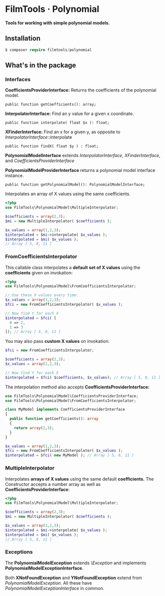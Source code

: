 # FilmTools · Polynomial

**Tools for working with simple polynomial models.**



## Installation 

```php
$ composer require filmtools/polynomial
```



## What's in the package

### Interfaces

**CoefficientsProviderInterface:** 
Returns the coefficients of the polynomial model.

    public function getCoefficients(): array;
**InterpolatorInterface:** 
Find an y value for a given x coordinate.

    public function interpolate( float $x ): float;
**XFinderInterface:** 
Find an x for a given y, as opposite to *InterpolatorInterface*::interpolate

```php+HTML
public function findX( float $y ) : float;
```

**PolynomialModelInterface** 
extends *InterpolatorInterface,* *XFinderInterface*, and *CoefficientsProviderInterface*

**PolynomialModelProviderInterface** 
returns a polynomial model interface instance.

    public function getPolynomialModel(): PolynomialModelInterface;


Interpolates an array of X values using the same coefficients.

```php
<?php
use FilmTools\PolynomialModel\MultipleInterpolator;

$coefficients = array(2,3);
$mi = new MultipleInterpolator( $coefficients );

$x_values = array(1,2,3);
$interpolated = $mi->interpolate( $x_values );
$interpolated = $mi( $x_values );
// Array [ 5, 8, 11 ]
```





### FromCoefficientsInterpolator

This callable class interpolates a **default set of X values** using the **coefficients** given on invokation:

```php
<?php
use FilmTools\PolynomialModel\FromCoefficientsInterpolator;

// Use these X values every time:
$x_values = array(1,2,3);
$fci = new FromCoefficientsInterpolator( $x_values );

// Now find Y for each X
$interpolated = $fci( [
  0 => 2, 
  1 => 3
]); // Array [ 5, 8, 11 ]

```

You may also pass **custom X values** on invokation:

```php
$fci = new FromCoefficientsInterpolator;

$coefficients = array(2,3);
$x_values = array(1,2,3);

// Now find Y for each X
$interpolated = $fci( $coefficients, $x_values); // Array [ 5, 8, 11 ]

```

The interpolation method also accepts **CoefficientsProviderInterface:**

```php
use FilmTools\PolynomialModel\CoefficientsProviderInterface;
use FilmTools\PolynomialModel\FromCoefficientsInterpolator;

class MyModel implements CoefficientsProviderInterface
{
  public function getCoefficients(): array
  {
    return array(2,3);
  }
}

$x_values = array(1,2,3);
$fci = new FromCoefficientsInterpolator( $x_values );
$interpolated = $fci( new MyModel ); // Array [ 5, 8, 11 ]
```



### MultipleInterpolator

Interpolates **arrays of X values** using the same default **coefficients.** The Constructor accepts a number array as well as **CoefficientsProviderInterface**:

```php
<?php
use FilmTools\PolynomialModel\MultipleInterpolator;

$coefficients = array(2,3);
$mi = new MultipleInterpolator( $coefficients );

$x_values = array(1,2,3);
$interpolated = $mi->interpolate( $x_values );
$interpolated = $mi( $x_values );
// Array [ 5, 8, 11 ]
```





### Exceptions

The **PolynomialModelException** extends *\Exception* and implements **PolynomialModelExceptionInterface**. 

Both **XNotFoundException** and **YNotFoundException** extend from *PolynomialModelException.* All these have *PolynomialModelExceptionInterface* in common.

## 



